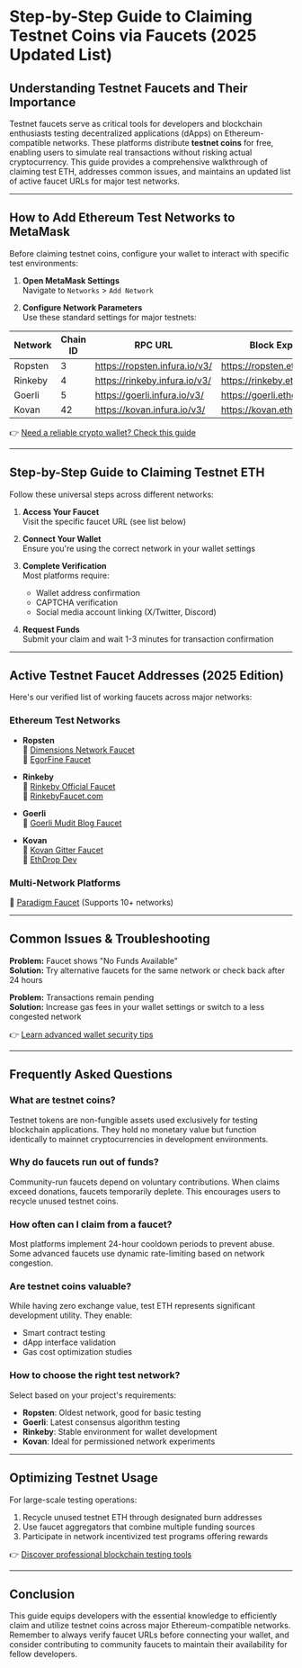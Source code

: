 # Step-by-Step Guide to Claiming Testnet Coins via Faucets (2025 Updated List)

## Understanding Testnet Faucets and Their Importance  
Testnet faucets serve as critical tools for developers and blockchain enthusiasts testing decentralized applications (dApps) on Ethereum-compatible networks. These platforms distribute **testnet coins** for free, enabling users to simulate real transactions without risking actual cryptocurrency. This guide provides a comprehensive walkthrough of claiming test ETH, addresses common issues, and maintains an updated list of active faucet URLs for major test networks.

---

## How to Add Ethereum Test Networks to MetaMask  
Before claiming testnet coins, configure your wallet to interact with specific test environments:

1. **Open MetaMask Settings**  
   Navigate to `Networks` > `Add Network`

2. **Configure Network Parameters**  
   Use these standard settings for major testnets:

| Network      | Chain ID | RPC URL                         | Block Explorer                |
|--------------|----------|----------------------------------|-------------------------------|
| Ropsten      | 3        | https://ropsten.infura.io/v3/    | https://ropsten.etherscan.io/ |
| Rinkeby      | 4        | https://rinkeby.infura.io/v3/    | https://rinkeby.etherscan.io/ |
| Goerli       | 5        | https://goerli.infura.io/v3/     | https://goerli.etherscan.io/  |
| Kovan        | 42       | https://kovan.infura.io/v3/      | https://kovan.etherscan.io/   |

👉 [Need a reliable crypto wallet? Check this guide](https://bit.ly/okx-bonus)

---

## Step-by-Step Guide to Claiming Testnet ETH  
Follow these universal steps across different networks:

1. **Access Your Faucet**  
   Visit the specific faucet URL (see list below)

2. **Connect Your Wallet**  
   Ensure you're using the correct network in your wallet settings

3. **Complete Verification**  
   Most platforms require:  
   - Wallet address confirmation  
   - CAPTCHA verification  
   - Social media account linking (X/Twitter, Discord)

4. **Request Funds**  
   Submit your claim and wait 1-3 minutes for transaction confirmation

---

## Active Testnet Faucet Addresses (2025 Edition)  
Here's our verified list of working faucets across major networks:

### Ethereum Test Networks  
- **Ropsten**  
  🔹 [Dimensions Network Faucet](https://faucet.dimensions.network/)  
  🔹 [EgorFine Faucet](http://faucet.egorfine.com/)  

- **Rinkeby**  
  🔹 [Rinkeby Official Faucet](https://faucet.rinkeby.io/)  
  🔹 [RinkebyFaucet.com](https://www.rinkebyfaucet.com/)  

- **Goerli**  
  🔹 [Goerli Mudit Blog Faucet](https://goerli-faucet.mudit.blog/)  

- **Kovan**  
  🔹 [Kovan Gitter Faucet](https://gitter.im/kovan-testnet/faucet)  
  🔹 [EthDrop Dev](https://ethdrop.dev/)  

### Multi-Network Platforms  
🔹 [Paradigm Faucet](https://faucet.paradigm.xyz/) (Supports 10+ networks)

---

## Common Issues & Troubleshooting  
**Problem:** Faucet shows "No Funds Available"  
**Solution:** Try alternative faucets for the same network or check back after 24 hours

**Problem:** Transactions remain pending  
**Solution:** Increase gas fees in your wallet settings or switch to a less congested network

👉 [Learn advanced wallet security tips](https://bit.ly/okx-bonus)

---

## Frequently Asked Questions  

### What are testnet coins?  
Testnet tokens are non-fungible assets used exclusively for testing blockchain applications. They hold no monetary value but function identically to mainnet cryptocurrencies in development environments.

### Why do faucets run out of funds?  
Community-run faucets depend on voluntary contributions. When claims exceed donations, faucets temporarily deplete. This encourages users to recycle unused testnet coins.

### How often can I claim from a faucet?  
Most platforms implement 24-hour cooldown periods to prevent abuse. Some advanced faucets use dynamic rate-limiting based on network congestion.

### Are testnet coins valuable?  
While having zero exchange value, test ETH represents significant development utility. They enable:  
- Smart contract testing  
- dApp interface validation  
- Gas cost optimization studies  

### How to choose the right test network?  
Select based on your project's requirements:  
- **Ropsten**: Oldest network, good for basic testing  
- **Goerli**: Latest consensus algorithm testing  
- **Rinkeby**: Stable environment for wallet development  
- **Kovan**: Ideal for permissioned network experiments  

---

## Optimizing Testnet Usage  
For large-scale testing operations:  
1. Recycle unused testnet ETH through designated burn addresses  
2. Use faucet aggregators that combine multiple funding sources  
3. Participate in network incentivized test programs offering rewards  

👉 [Discover professional blockchain testing tools](https://bit.ly/okx-bonus)

---

## Conclusion  
This guide equips developers with the essential knowledge to efficiently claim and utilize testnet coins across major Ethereum-compatible networks. Remember to always verify faucet URLs before connecting your wallet, and consider contributing to community faucets to maintain their availability for fellow developers.